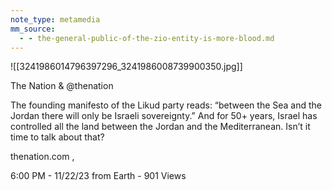 ```yaml
---
note_type: metamedia
mm_source:
  - - the-general-public-of-the-zio-entity-is-more-blood.md
---
```


![[3241986014796397296_3241986008739900350.jpg]]

The Nation &
@thenation

The founding manifesto of the Likud party
reads: “between the Sea and the Jordan there
will only be Israeli sovereignty.” And for 50+
years, Israel has controlled all the land
between the Jordan and the Mediterranean.
Isn’t it time to talk about that?

thenation.com ,

6:00 PM - 11/22/23 from Earth - 901 Views

